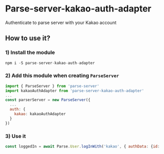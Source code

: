# Parse-server-kakao-auth-adapter
Authenticate to parse server with your Kakao account

## How to use it?
### 1) Install the module
```js
npm i -S parse-server-kakao-auth-adapter
```

### 2) Add this module when creating `ParseServer`
```js
import { ParseServer } from 'parse-server'
import kakaoAuthAdapter from 'parse-server-kakao-auth-adapter'
...
const parserServer = new ParseServer({
  ...
  auth: {
    kakao: kakaoAuthAdapter
  }
})
```

### 3) Use it 

```js
const loggedIn = await Parse.User.logInWith('kakao', { authData: {id: 'KAKAO_ID', access_token: 'ACCESSTOKEN'} });
```
